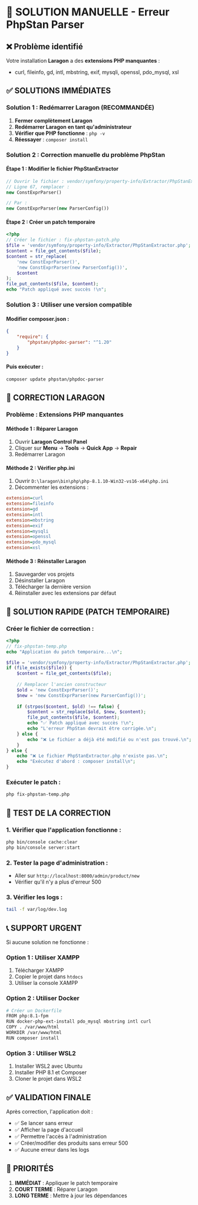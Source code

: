 # 🚨 SOLUTION MANUELLE - Erreur PhpStan Parser

## ❌ Problème identifié
Votre installation **Laragon** a des **extensions PHP manquantes** :
- curl, fileinfo, gd, intl, mbstring, exif, mysqli, openssl, pdo_mysql, xsl

## ✅ SOLUTIONS IMMÉDIATES

### **Solution 1 : Redémarrer Laragon (RECOMMANDÉE)**
1. **Fermer complètement Laragon**
2. **Redémarrer Laragon en tant qu'administrateur**
3. **Vérifier que PHP fonctionne** : `php -v`
4. **Réessayer** : `composer install`

### **Solution 2 : Correction manuelle du problème PhpStan**

#### Étape 1 : Modifier le fichier PhpStanExtractor
```php
// Ouvrir le fichier : vendor/symfony/property-info/Extractor/PhpStanExtractor.php
// Ligne 67, remplacer :
new ConstExprParser()

// Par :
new ConstExprParser(new ParserConfig())
```

#### Étape 2 : Créer un patch temporaire
```php
<?php
// Créer le fichier : fix-phpstan-patch.php
$file = 'vendor/symfony/property-info/Extractor/PhpStanExtractor.php';
$content = file_get_contents($file);
$content = str_replace(
    'new ConstExprParser()',
    'new ConstExprParser(new ParserConfig())',
    $content
);
file_put_contents($file, $content);
echo "Patch appliqué avec succès !\n";
```

### **Solution 3 : Utiliser une version compatible**

#### Modifier composer.json :
```json
{
    "require": {
        "phpstan/phpdoc-parser": "^1.20"
    }
}
```

#### Puis exécuter :
```bash
composer update phpstan/phpdoc-parser
```

## 🔧 CORRECTION LARAGON

### **Problème : Extensions PHP manquantes**

#### **Méthode 1 : Réparer Laragon**
1. Ouvrir **Laragon Control Panel**
2. Cliquer sur **Menu** → **Tools** → **Quick App** → **Repair**
3. Redémarrer Laragon

#### **Méthode 2 : Vérifier php.ini**
1. Ouvrir `D:\laragon\bin\php\php-8.1.10-Win32-vs16-x64\php.ini`
2. Décommenter les extensions :
```ini
extension=curl
extension=fileinfo
extension=gd
extension=intl
extension=mbstring
extension=exif
extension=mysqli
extension=openssl
extension=pdo_mysql
extension=xsl
```

#### **Méthode 3 : Réinstaller Laragon**
1. Sauvegarder vos projets
2. Désinstaller Laragon
3. Télécharger la dernière version
4. Réinstaller avec les extensions par défaut

## 🚀 SOLUTION RAPIDE (PATCH TEMPORAIRE)

### **Créer le fichier de correction :**
```php
<?php
// fix-phpstan-temp.php
echo "Application du patch temporaire...\n";

$file = 'vendor/symfony/property-info/Extractor/PhpStanExtractor.php';
if (file_exists($file)) {
    $content = file_get_contents($file);
    
    // Remplacer l'ancien constructeur
    $old = 'new ConstExprParser()';
    $new = 'new ConstExprParser(new ParserConfig())';
    
    if (strpos($content, $old) !== false) {
        $content = str_replace($old, $new, $content);
        file_put_contents($file, $content);
        echo "✅ Patch appliqué avec succès !\n";
        echo "L'erreur PhpStan devrait être corrigée.\n";
    } else {
        echo "❌ Le fichier a déjà été modifié ou n'est pas trouvé.\n";
    }
} else {
    echo "❌ Le fichier PhpStanExtractor.php n'existe pas.\n";
    echo "Exécutez d'abord : composer install\n";
}
```

### **Exécuter le patch :**
```bash
php fix-phpstan-temp.php
```

## 🧪 TEST DE LA CORRECTION

### **1. Vérifier que l'application fonctionne :**
```bash
php bin/console cache:clear
php bin/console server:start
```

### **2. Tester la page d'administration :**
- Aller sur `http://localhost:8000/admin/product/new`
- Vérifier qu'il n'y a plus d'erreur 500

### **3. Vérifier les logs :**
```bash
tail -f var/log/dev.log
```

## 📞 SUPPORT URGENT

Si aucune solution ne fonctionne :

### **Option 1 : Utiliser XAMPP**
1. Télécharger XAMPP
2. Copier le projet dans `htdocs`
3. Utiliser la console XAMPP

### **Option 2 : Utiliser Docker**
```bash
# Créer un Dockerfile
FROM php:8.1-fpm
RUN docker-php-ext-install pdo_mysql mbstring intl curl
COPY . /var/www/html
WORKDIR /var/www/html
RUN composer install
```

### **Option 3 : Utiliser WSL2**
1. Installer WSL2 avec Ubuntu
2. Installer PHP 8.1 et Composer
3. Cloner le projet dans WSL2

## ✅ VALIDATION FINALE

Après correction, l'application doit :
- ✅ Se lancer sans erreur
- ✅ Afficher la page d'accueil
- ✅ Permettre l'accès à l'administration
- ✅ Créer/modifier des produits sans erreur 500
- ✅ Aucune erreur dans les logs

## 🎯 PRIORITÉS

1. **IMMÉDIAT** : Appliquer le patch temporaire
2. **COURT TERME** : Réparer Laragon
3. **LONG TERME** : Mettre à jour les dépendances
